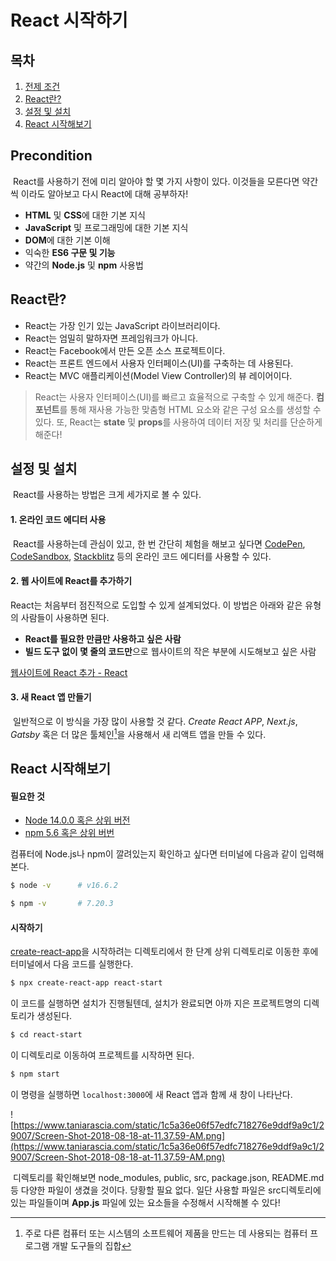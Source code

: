 # React 시작하기

## 목차

1. [전제 조건](#precondition)
2. [React란?](#react란)
3. [설정 및 설치](#설정-및-설치)
4. [React 시작해보기](#react-시작해보기)

## Precondition

&nbsp;React를 사용하기 전에 미리 알아야 할 몇 가지 사항이 있다. 이것들을 모른다면 약간씩 이라도 알아보고 다시 React에 대해 공부하자!

- **HTML** 및 **CSS**에 대한 기본 지식
- **JavaScript** 및 프로그래밍에 대한 기본 지식
- **DOM**에 대한 기본 이해
- 익숙한 **ES6 구문 및 기능**
- 약간의 **Node.js** 및 **npm** 사용법

## React란?

- React는 가장 인기 있는 JavaScript 라이브러리이다.
- React는 엄밀히 말하자면 프레임워크가 아니다.
- React는 Facebook에서 만든 오픈 소스 프로젝트이다.
- React는 프론트 엔드에서 사용자 인터페이스(UI)를 구축하는 데 사용된다.
- React는 MVC 애플리케이션(Model View Controller)의 뷰 레이어이다.

> React는 사용자 인터페이스(UI)를 빠르고 효율적으로 구축할 수 있게 해준다. **컴포넌트**를 통해 재사용 가능한 맞춤형 HTML 요소와 같은 구성 요소를 생성할 수 있다. 또, React는 **state** 및 **props**를 사용하여 데이터 저장 및 처리를 단순하게 해준다!

## 설정 및 설치

&nbsp;React를 사용하는 방법은 크게 세가지로 볼 수 있다.

#### 1. 온라인 코드 에디터 사용

&nbsp;React를 사용하는데 관심이 있고, 한 번 간단히 체험을 해보고 싶다면 [CodePen], [CodeSandbox], [Stackblitz] 등의 온라인 코드 에디터를 사용할 수 있다.

#### 2. 웹 사이트에 React를 추가하기

React는 처음부터 점진적으로 도입할 수 있게 설계되었다. 이 방법은 아래와 같은 유형의 사람들이 사용하면 된다.

- **React를 필요한 만큼만 사용하고 싶은 사람**
- **빌드 도구 없이 몇 줄의 코드만**으로 웹사이트의 작은 부분에 시도해보고 싶은 사람

[웹사이트에 React 추가 - React](https://ko.reactjs.org/docs/add-react-to-a-website.html)

#### 3. 새 React 앱 만들기

&nbsp;일반적으로 이 방식을 가장 많이 사용할 것 같다. _Create React APP_, _Next.js_, _Gatsby_ 혹은 더 많은 툴체인[^toolchain]을 사용해서 새 리액트 앱을 만들 수 있다.

## React 시작해보기

#### 필요한 것

- [Node 14.0.0 혹은 상위 버전](https://nodejs.org/en/)
- [npm 5.6 혹은 상위 버번](https://nodejs.org/en/)

컴퓨터에 Node.js나 npm이 깔려있는지 확인하고 싶다면 터미널에 다음과 같이 입력해본다.

```bash
$ node -v      # v16.6.2
```

```bash
$ npm -v       # 7.20.3
```

#### 시작하기

[create-react-app](https://github.com/facebook/create-react-app)을 시작하려는 디렉토리에서 한 단계 상위 디렉토리로 이동한 후에 터미널에서 다음 코드를 실행한다.

```bash
$ npx create-react-app react-start
```

이 코드를 실행하면 설치가 진행될텐데, 설치가 완료되면 아까 지은 프로젝트명의 디렉토리가 생성된다.

```bash
$ cd react-start
```

이 디렉토리로 이동하여 프로젝트를 시작하면 된다.

```bash
$ npm start
```

이 명령을 실행하면 `localhost:3000`에 새 React 앱과 함께 새 창이 나타난다.

![https://www.taniarascia.com/static/1c5a36e06f57edfc718276e9ddf9a9c1/29007/Screen-Shot-2018-08-18-at-11.37.59-AM.png](https://www.taniarascia.com/static/1c5a36e06f57edfc718276e9ddf9a9c1/29007/Screen-Shot-2018-08-18-at-11.37.59-AM.png)

&nbsp;디렉토리를 확인해보면 node_modules, public, src, package.json, README.md등 다양한 파일이 생겼을 것이다. 당황할 필요 없다. 일단 사용할 파일은 src디렉토리에 있는 파일들이며 **App.js** 파일에 있는 요소들을 수정해서 시작해볼 수 있다!

<!-- Footnote -->

[^toolchain]: 주로 다른 컴퓨터 또는 시스템의 소프트웨어 제품을 만드는 데 사용되는 컴퓨터 프로그램 개발 도구들의 집합

<!-- Linked List -->

[codepen]: https://codepen.io/pen?&editors=0010 "CodePen"
[codesandbox]: https://codesandbox.io/s/new "CodeSandbox"
[stackblitz]: https://stackblitz.com/edit/react-vk5bvq "StackBlitz"
